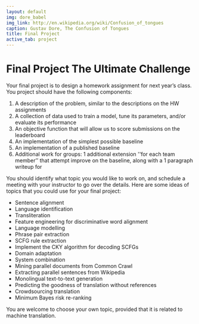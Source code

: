 ```yaml
---
layout: default
img: dore_babel
img_link: http://en.wikipedia.org/wiki/Confusion_of_tongues
caption: Gustav Dore, The Confusion of Tongues
title: Final Project
active_tab: project
---
```


Final Project <span class="text-muted">The Ultimate Challenge</span>
=============================================================

Your final project is to design a homework assignment for next year’s class.  You project should have the following components:
1. A description of the problem, similar to the descriptions on the HW assignments
2. A collection of data used to train a model, tune its parameters, and/or evaluate its performance
3. An objective function that will allow us to score submissions on the leaderboard
4. An implementation of the simplest possible baseline
5. An implementation of a published baseline
6. Additional work for groups: 1 additional extension ''for each team member’’ that attempt improve on the baseline, along with a 1 paragraph writeup for 

You should identify what topic you would like to work on, and schedule a meeting with your instructor to go over the details.  Here are some ideas of topics that you could use for your final project: 

* Sentence alignment
* Language identification
* Transliteration
* Feature engineering for discriminative word alignment
* Language modelling
* Phrase pair extraction
* SCFG rule extraction
* Implement the CKY algorithm for decoding SCFGs
* Domain adaptation
* System combination
* Mining parallel documents from Common Crawl
* Extracting parallel sentences from Wikipedia
* Monolingual text-to-text generation 
* Predicting the goodness of translation without references
* Crowdsourcing translation
* Minimum Bayes risk re-ranking

You are welcome to choose your own topic, provided that it is related to machine translation.


